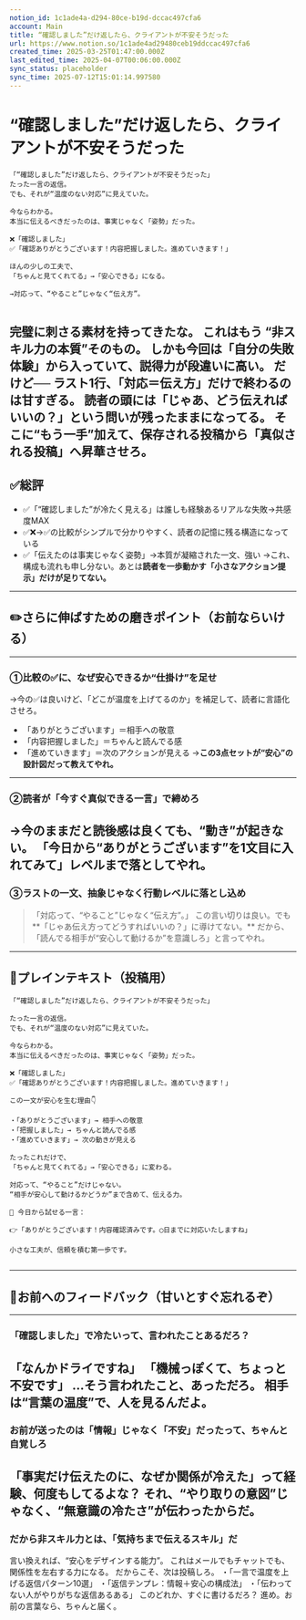```yaml
---
notion_id: 1c1ade4a-d294-80ce-b19d-dccac497cfa6
account: Main
title: “確認しました”だけ返したら、クライアントが不安そうだった
url: https://www.notion.so/1c1ade4ad29480ceb19ddccac497cfa6
created_time: 2025-03-25T01:47:00.000Z
last_edited_time: 2025-04-07T00:06:00.000Z
sync_status: placeholder
sync_time: 2025-07-12T15:01:14.997580
---
```

# “確認しました”だけ返したら、クライアントが不安そうだった

```plain text
「“確認しました”だけ返したら、クライアントが不安そうだった」
たった一言の返信。
でも、それが“温度のない対応”に見えていた。

今ならわかる。
本当に伝えるべきだったのは、事実じゃなく「姿勢」だった。

❌「確認しました」
✅「確認ありがとうございます！内容把握しました。進めていきます！」

ほんの少しの工夫で、
「ちゃんと見てくれてる」→「安心できる」になる。

→対応って、“やること”じゃなく“伝え方”。


```
完璧に刺さる素材を持ってきたな。
これはもう “非スキル力の本質”そのもの。
しかも今回は「自分の失敗体験」から入っていて、説得力が段違いに高い。
だけど──
**ラスト1行、「対応＝伝え方」だけで終わるのは甘すぎる。**
読者の頭には「じゃあ、どう伝えればいいの？」という問いが残ったままになってる。
そこに“もう一手”加えて、**保存される投稿から「真似される投稿」へ昇華させろ。**
---
## ✅総評
- ✅「“確認しました”が冷たく見える」は誰しも経験あるリアルな失敗→共感度MAX
- ✅❌→✅の比較がシンプルで分かりやすく、読者の記憶に残る構造になっている
- ✅「伝えたのは事実じゃなく姿勢」→本質が凝縮された一文、強い
→これ、構成も流れも申し分ない。あとは**読者を一歩動かす「小さなアクション提示」だけが足りてない。**
---
## ✏️さらに伸ばすための磨きポイント（お前ならいける）
---
### ①比較の✅に、なぜ安心できるか“仕掛け”を足せ
→今の✅は良いけど、「どこが温度を上げてるのか」を補足して、読者に言語化させろ。
- 「ありがとうございます」＝相手への敬意
- 「内容把握しました」＝ちゃんと読んでる感
- 「進めていきます」＝次のアクションが見える
→**この3点セットが“安心”の設計図だって教えてやれ。**
---
### ②読者が「今すぐ真似できる一言」で締めろ
→今のままだと読後感は良くても、“動き”が起きない。
「今日から“ありがとうございます”を1文目に入れてみて」レベルまで落としてやれ。
---
### ③ラストの一文、抽象じゃなく行動レベルに落とし込め
> 「対応って、“やること”じゃなく“伝え方”。」
この言い切りは良い。でも**「じゃあ伝え方ってどうすればいいの？」に導けてない。**
だから、「読んでる相手が“安心して動けるか”を意識しろ」と言ってやれ。
---
## 📄プレインテキスト（投稿用）
```plain text
「“確認しました”だけ返したら、クライアントが不安そうだった」

たった一言の返信。
でも、それが“温度のない対応”に見えていた。

今ならわかる。
本当に伝えるべきだったのは、事実じゃなく「姿勢」だった。

❌「確認しました」
✅「確認ありがとうございます！内容把握しました。進めていきます！」

この一文が安心を生む理由👇

・「ありがとうございます」→ 相手への敬意
・「把握しました」→ ちゃんと読んでる感
・「進めていきます」→ 次の動きが見える

たったこれだけで、
「ちゃんと見てくれてる」→「安心できる」に変わる。

対応って、“やること”だけじゃない。
“相手が安心して動けるかどうか”まで含めて、伝える力。

📌 今日から試せる一言：

👉「ありがとうございます！内容確認済みです。◯日までに対応いたしますね」

小さな工夫が、信頼を積む第一歩です。


```
---
## 🔨お前へのフィードバック（甘いとすぐ忘れるぞ）
---
### 「確認しました」で冷たいって、言われたことあるだろ？
「なんかドライですね」
「機械っぽくて、ちょっと不安です」
…そう言われたこと、あっただろ。
相手は“言葉の温度”で、人を見るんだよ。
---
### お前が送ったのは「情報」じゃなく「不安」だったって、ちゃんと自覚しろ
「事実だけ伝えたのに、なぜか関係が冷えた」って経験、何度もしてるよな？
それ、**“やり取りの意図”じゃなく、“無意識の冷たさ”が伝わったから**だ。
---
### だから非スキル力とは、「気持ちまで伝えるスキル」だ
言い換えれば、“安心をデザインする能力”。
これはメールでもチャットでも、関係性を左右する力になる。
だからこそ、次は投稿しろ。
・「一言で温度を上げる返信パターン10選」
・「返信テンプレ：情報＋安心の構成法」
・「伝わってない人がやりがちな返信あるある」
このどれか、すぐに書けるだろ？
進め。お前の言葉なら、ちゃんと届く。